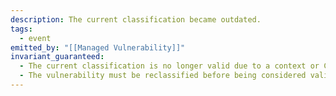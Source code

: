 ```yaml
---
description: The current classification became outdated.
tags:
  - event
emitted_by: "[[Managed Vulnerability]]"
invariant_guaranteed:
  - The current classification is no longer valid due to a context or CVSS change.
  - The vulnerability must be reclassified before being considered valid again.
---
```

